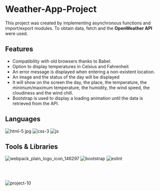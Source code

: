 # Weather-App-Project
<p>This project was created by implementing asynchronous functions and import/export modules.
To obtain data, fetch and the <strong>OpenWeather API</strong> were used.</p>

<h2>Features</h2>
<ul>
  <li>Compatibility with old browsers thanks to Babel.</li>
  <li>Option to display temperatures in Celsius and Fahrenheit</li>
  <li>An error message is displayed when entering a non-existent location.</li>
  <li>An image and the status of the day will be displayed</li>
  <li>It will show on the screen the day, the place, the temperature, the minimum/maximum temperature, the humidity, the wind speed, the cloudiness and the wind chill.</li>
  <li>Bootstrap is used to display a loading animation until the data is retrieved from the API.</li>
</ul>

<h2>Languages</h2>

![html-5 jpg](https://user-images.githubusercontent.com/89555954/204100669-22c3d07b-0446-41c0-9a35-2400afabc15c.png) ![css-3](https://user-images.githubusercontent.com/89555954/204100880-1ded6ae8-a4ea-4579-b068-0e0b3af59e8e.png) ![js](https://user-images.githubusercontent.com/89555954/204100919-c6512d86-3fe2-47e1-9912-17901e2a96f0.png)

<h2>Tools & Libraries</h2>

![webpack_plain_logo_icon_146297](https://user-images.githubusercontent.com/89555954/204101041-a15c464d-2d70-40f0-8551-00aa99d8e41b.png) ![bootstrap](https://user-images.githubusercontent.com/89555954/204101278-8ec9ec8b-7d31-4c84-9048-d2ac8dbbb259.png) ![eslint](https://user-images.githubusercontent.com/89555954/204101336-f067259d-8177-43eb-8150-88405f5cb66f.png)







<br></br>

![project-10](https://user-images.githubusercontent.com/89555954/204099938-0ba267f1-0f35-45db-940f-11a4c9ef5031.jpg)


